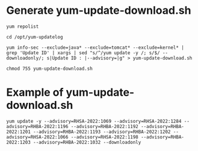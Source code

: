# Generate yum-update-download.sh

    yum repolist
    
    cd /opt/yum-updatelog

    yum info-sec --exclude=java* --exclude=tomcat* --exclude=kernel* | grep 'Update ID' | xargs | sed "s/^/yum update -y /; s/$/ --downloadonly/; s|Update ID : |--advisory=|g" > yum-update-download.sh

    chmod 755 yum-update-download.sh
    
# Example of yum-update-download.sh
    yum update -y --advisory=RHSA-2022:1069 --advisory=RHSA-2022:1284 --advisory=RHBA-2022:1196 --advisory=RHBA-2022:1192 --advisory=RHBA-2022:1201 --advisory=RHBA-2022:1193 --advisory=RHBA-2022:1202 --advisory=RHSA-2022:1066 --advisory=RHSA-2022:1198 --advisory=RHBA-2022:1203 --advisory=RHBA-2022:1032 --downloadonly
